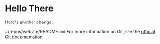 # Hello There

Here's another change.

~/repos/website/README.md
 For more information on Git, see the
[official Git documentation](https://git-scm.com/)
